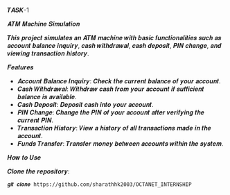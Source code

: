 𝑻𝑨𝑺𝑲-1

𝑨𝑻𝑴 𝑴𝒂𝒄𝒉𝒊𝒏𝒆 𝑺𝒊𝒎𝒖𝒍𝒂𝒕𝒊𝒐𝒏

𝑻𝒉𝒊𝒔 𝒑𝒓𝒐𝒋𝒆𝒄𝒕 𝒔𝒊𝒎𝒖𝒍𝒂𝒕𝒆𝒔 𝒂𝒏 𝑨𝑻𝑴 𝒎𝒂𝒄𝒉𝒊𝒏𝒆 𝒘𝒊𝒕𝒉 𝒃𝒂𝒔𝒊𝒄 𝒇𝒖𝒏𝒄𝒕𝒊𝒐𝒏𝒂𝒍𝒊𝒕𝒊𝒆𝒔 𝒔𝒖𝒄𝒉 𝒂𝒔 𝒂𝒄𝒄𝒐𝒖𝒏𝒕 𝒃𝒂𝒍𝒂𝒏𝒄𝒆 𝒊𝒏𝒒𝒖𝒊𝒓𝒚, 𝒄𝒂𝒔𝒉 𝒘𝒊𝒕𝒉𝒅𝒓𝒂𝒘𝒂𝒍, 𝒄𝒂𝒔𝒉 𝒅𝒆𝒑𝒐𝒔𝒊𝒕, 𝑷𝑰𝑵 𝒄𝒉𝒂𝒏𝒈𝒆, 𝒂𝒏𝒅 𝒗𝒊𝒆𝒘𝒊𝒏𝒈 𝒕𝒓𝒂𝒏𝒔𝒂𝒄𝒕𝒊𝒐𝒏 𝒉𝒊𝒔𝒕𝒐𝒓𝒚.

 𝑭𝒆𝒂𝒕𝒖𝒓𝒆𝒔

- 𝑨𝒄𝒄𝒐𝒖𝒏𝒕 𝑩𝒂𝒍𝒂𝒏𝒄𝒆 𝑰𝒏𝒒𝒖𝒊𝒓𝒚: 
  𝑪𝒉𝒆𝒄𝒌 𝒕𝒉𝒆 𝒄𝒖𝒓𝒓𝒆𝒏𝒕 𝒃𝒂𝒍𝒂𝒏𝒄𝒆 𝒐𝒇 𝒚𝒐𝒖𝒓 𝒂𝒄𝒄𝒐𝒖𝒏𝒕.
- 𝑪𝒂𝒔𝒉 𝑾𝒊𝒕𝒉𝒅𝒓𝒂𝒘𝒂𝒍: 
  𝑾𝒊𝒕𝒉𝒅𝒓𝒂𝒘 𝒄𝒂𝒔𝒉 𝒇𝒓𝒐𝒎 𝒚𝒐𝒖𝒓 𝒂𝒄𝒄𝒐𝒖𝒏𝒕 𝒊𝒇 𝒔𝒖𝒇𝒇𝒊𝒄𝒊𝒆𝒏𝒕 𝒃𝒂𝒍𝒂𝒏𝒄𝒆 𝒊𝒔 
  𝒂𝒗𝒂𝒊𝒍𝒂𝒃𝒍𝒆.
- 𝑪𝒂𝒔𝒉 𝑫𝒆𝒑𝒐𝒔𝒊𝒕:
  𝑫𝒆𝒑𝒐𝒔𝒊𝒕 𝒄𝒂𝒔𝒉 𝒊𝒏𝒕𝒐 𝒚𝒐𝒖𝒓 𝒂𝒄𝒄𝒐𝒖𝒏𝒕.
- 𝑷𝑰𝑵 𝑪𝒉𝒂𝒏𝒈𝒆: 
  𝑪𝒉𝒂𝒏𝒈𝒆 𝒕𝒉𝒆 𝑷𝑰𝑵 𝒐𝒇 𝒚𝒐𝒖𝒓 𝒂𝒄𝒄𝒐𝒖𝒏𝒕 𝒂𝒇𝒕𝒆𝒓 𝒗𝒆𝒓𝒊𝒇𝒚𝒊𝒏𝒈 𝒕𝒉𝒆 𝒄𝒖𝒓𝒓𝒆𝒏𝒕 
  𝑷𝑰𝑵.
- 𝑻𝒓𝒂𝒏𝒔𝒂𝒄𝒕𝒊𝒐𝒏 𝑯𝒊𝒔𝒕𝒐𝒓𝒚: 
  𝑽𝒊𝒆𝒘 𝒂 𝒉𝒊𝒔𝒕𝒐𝒓𝒚 𝒐𝒇 𝒂𝒍𝒍 𝒕𝒓𝒂𝒏𝒔𝒂𝒄𝒕𝒊𝒐𝒏𝒔 𝒎𝒂𝒅𝒆 𝒊𝒏 𝒕𝒉𝒆 𝒂𝒄𝒄𝒐𝒖𝒏𝒕.
- 𝑭𝒖𝒏𝒅𝒔 𝑻𝒓𝒂𝒏𝒔𝒇𝒆𝒓: 
  𝑻𝒓𝒂𝒏𝒔𝒇𝒆𝒓 𝒎𝒐𝒏𝒆𝒚 𝒃𝒆𝒕𝒘𝒆𝒆𝒏 𝒂𝒄𝒄𝒐𝒖𝒏𝒕𝒔 𝒘𝒊𝒕𝒉𝒊𝒏 𝒕𝒉𝒆 𝒔𝒚𝒔𝒕𝒆𝒎.

 𝑯𝒐𝒘 𝒕𝒐 𝑼𝒔𝒆

 𝑪𝒍𝒐𝒏𝒆 𝒕𝒉𝒆 𝒓𝒆𝒑𝒐𝒔𝒊𝒕𝒐𝒓𝒚:
   ```𝒃𝒂𝒔𝒉
   𝒈𝒊𝒕 𝒄𝒍𝒐𝒏𝒆 https://github.com/sharathhk2003/OCTANET_INTERNSHIP
